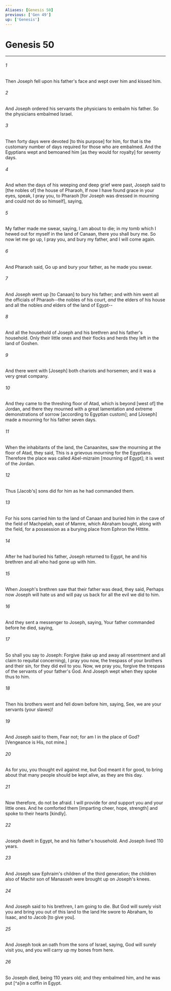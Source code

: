 ```yaml
---
Aliases: [Genesis 50]
previous: ['Gen 49']
up: ['Genesis']
---
```

# Genesis 50

***














###### 1 






Then Joseph fell upon his father's face and wept over him and kissed him. 













###### 2 






And Joseph ordered his servants the physicians to embalm his father. So the physicians embalmed Israel. 













###### 3 






Then forty days were devoted [to this purpose] for him, for that is the customary number of days required for those who are embalmed. And the Egyptians wept and bemoaned him [as they would for royalty] for seventy days. 













###### 4 






And when the days of his weeping _and_ deep grief were past, Joseph said to [the nobles of] the house of Pharaoh, If now I have found grace in your eyes, speak, I pray you, to Pharaoh [for Joseph was dressed in mourning and could not do so himself], saying, 













###### 5 






My father made me swear, saying, I am about to die; in my tomb which I hewed out for myself in the land of Canaan, there you shall bury me. So now let me go up, I pray you, and bury my father, and I will come again. 













###### 6 






And Pharaoh said, Go up and bury your father, as he made you swear. 













###### 7 






And Joseph went up [to Canaan] to bury his father; and with him went all the officials of Pharaoh--the nobles of his court, _and_ the elders of his house and all the nobles _and_ elders of the land of Egypt-- 













###### 8 






And all the household of Joseph and his brethren and his father's household. Only their little ones and their flocks and herds they left in the land of Goshen. 













###### 9 






And there went with [Joseph] both chariots and horsemen; and it was a very great company. 













###### 10 






And they came to the threshing floor of Atad, which is beyond [west of] the Jordan, and there they mourned with a great lamentation and extreme demonstrations of sorrow [according to Egyptian custom]; and [Joseph] made a mourning for his father seven days. 













###### 11 






When the inhabitants of the land, the Canaanites, saw the mourning at the floor of Atad, they said, This is a grievous mourning for the Egyptians. Therefore the place was called Abel-mizraim [mourning of Egypt]; it is west of the Jordan. 













###### 12 






Thus [Jacob's] sons did for him as he had commanded them. 













###### 13 






For his sons carried him to the land of Canaan and buried him in the cave of the field of Machpelah, east of Mamre, which Abraham bought, along with the field, for a possession as a burying place from Ephron the Hittite. 













###### 14 






After he had buried his father, Joseph returned to Egypt, he and his brethren and all who had gone up with him. 













###### 15 






When Joseph's brethren saw that their father was dead, they said, Perhaps now Joseph will hate us and will pay us back for all the evil we did to him. 













###### 16 






And they sent a messenger to Joseph, saying, Your father commanded before he died, saying, 













###### 17 






So shall you say to Joseph: Forgive (take up and away all resentment and all claim to requital concerning), I pray you now, the trespass of your brothers and their sin, for they did evil to you. Now, we pray you, forgive the trespass of the servants of your father's God. And Joseph wept when they spoke thus to him. 













###### 18 






Then his brothers went and fell down before him, saying, See, we are your servants (your slaves)! 













###### 19 






And Joseph said to them, Fear not; for am I in the place of God? [Vengeance is His, not mine.] 













###### 20 






As for you, you thought evil against me, but God meant it for good, to bring about that many people should be kept alive, as they are this day. 













###### 21 






Now therefore, do not be afraid. I will provide for _and_ support you and your little ones. And he comforted them [imparting cheer, hope, strength] and spoke to their hearts [kindly]. 













###### 22 






Joseph dwelt in Egypt, he and his father's household. And Joseph lived 110 years. 













###### 23 






And Joseph saw Ephraim's children of the third generation; the children also of Machir son of Manasseh were brought up on Joseph's knees. 













###### 24 






And Joseph said to his brethren, I am going to die. But God will surely visit you and bring you out of this land to the land He swore to Abraham, to Isaac, and to Jacob [to give you]. 













###### 25 






And Joseph took an oath from the sons of Israel, saying, God will surely visit you, and you will carry up my bones from here. 













###### 26 






So Joseph died, being 110 years old; and they embalmed him, and he was put [^a]in a coffin in Egypt.
